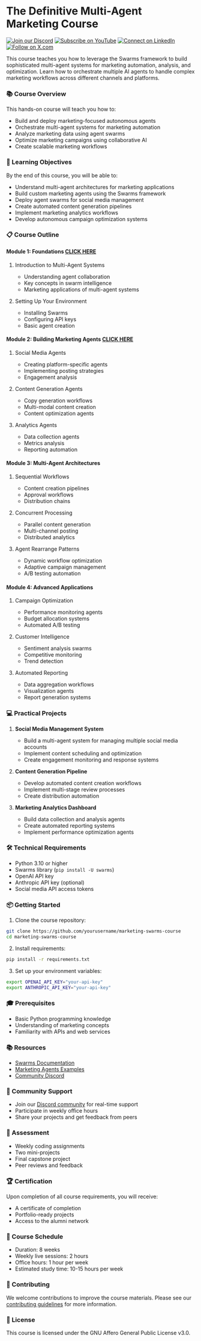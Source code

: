 
# The Definitive Multi-Agent Marketing Course 

[![Join our Discord](https://img.shields.io/badge/Discord-Join%20our%20server-5865F2?style=for-the-badge&logo=discord&logoColor=white)](https://discord.gg/agora-999382051935506503) [![Subscribe on YouTube](https://img.shields.io/badge/YouTube-Subscribe-red?style=for-the-badge&logo=youtube&logoColor=white)](https://www.youtube.com/@kyegomez3242) [![Connect on LinkedIn](https://img.shields.io/badge/LinkedIn-Connect-blue?style=for-the-badge&logo=linkedin&logoColor=white)](https://www.linkedin.com/in/kye-g-38759a207/) [![Follow on X.com](https://img.shields.io/badge/X.com-Follow-1DA1F2?style=for-the-badge&logo=x&logoColor=white)](https://x.com/kyegomezb)


This course teaches you how to leverage the Swarms framework to build sophisticated multi-agent systems for marketing automation, analysis, and optimization. Learn how to orchestrate multiple AI agents to handle complex marketing workflows across different channels and platforms.

### 📚 Course Overview

This hands-on course will teach you how to:
- Build and deploy marketing-focused autonomous agents
- Orchestrate multi-agent systems for marketing automation
- Analyze marketing data using agent swarms
- Optimize marketing campaigns using collaborative AI
- Create scalable marketing workflows

### 🎯 Learning Objectives

By the end of this course, you will be able to:
- Understand multi-agent architectures for marketing applications
- Build custom marketing agents using the Swarms framework
- Deploy agent swarms for social media management
- Create automated content generation pipelines
- Implement marketing analytics workflows
- Develop autonomous campaign optimization systems

### 📋 Course Outline

#### Module 1: Foundations [CLICK HERE](/modules/module_1_foundations.ipynb)
1. Introduction to Multi-Agent Systems
   - Understanding agent collaboration
   - Key concepts in swarm intelligence
   - Marketing applications of multi-agent systems

2. Setting Up Your Environment
   - Installing Swarms
   - Configuring API keys
   - Basic agent creation

#### Module 2: Building Marketing Agents [CLICK HERE](/modules/module_2_specialized_agents.ipynb)
1. Social Media Agents
   - Creating platform-specific agents
   - Implementing posting strategies
   - Engagement analysis

2. Content Generation Agents
   - Copy generation workflows
   - Multi-modal content creation
   - Content optimization agents

3. Analytics Agents
   - Data collection agents
   - Metrics analysis
   - Reporting automation

#### Module 3: Multi-Agent Architectures
1. Sequential Workflows
   - Content creation pipelines
   - Approval workflows
   - Distribution chains

2. Concurrent Processing
   - Parallel content generation
   - Multi-channel posting
   - Distributed analytics

3. Agent Rearrange Patterns
   - Dynamic workflow optimization
   - Adaptive campaign management
   - A/B testing automation

#### Module 4: Advanced Applications
1. Campaign Optimization
   - Performance monitoring agents
   - Budget allocation systems
   - Automated A/B testing

2. Customer Intelligence
   - Sentiment analysis swarms
   - Competitive monitoring
   - Trend detection

3. Automated Reporting
   - Data aggregation workflows
   - Visualization agents
   - Report generation systems

### 💻 Practical Projects

1. **Social Media Management System**
   - Build a multi-agent system for managing multiple social media accounts
   - Implement content scheduling and optimization
   - Create engagement monitoring and response systems

2. **Content Generation Pipeline**
   - Develop automated content creation workflows
   - Implement multi-stage review processes
   - Create distribution automation

3. **Marketing Analytics Dashboard**
   - Build data collection and analysis agents
   - Create automated reporting systems
   - Implement performance optimization agents

### 🛠️ Technical Requirements

- Python 3.10 or higher
- Swarms library (`pip install -U swarms`)
- OpenAI API key
- Anthropic API key (optional)
- Social media API access tokens

### 📦 Getting Started

1. Clone the course repository:
```bash
git clone https://github.com/yourusername/marketing-swarms-course
cd marketing-swarms-course
```

2. Install requirements:
```bash
pip install -r requirements.txt
```

3. Set up your environment variables:
```bash
export OPENAI_API_KEY="your-api-key"
export ANTHROPIC_API_KEY="your-api-key"
```

### 🎓 Prerequisites

- Basic Python programming knowledge
- Understanding of marketing concepts
- Familiarity with APIs and web services

### 📚 Resources

- [Swarms Documentation](https://docs.swarms.world)
- [Marketing Agents Examples](https://github.com/The-Swarm-Corporation/swarms-examples)
- [Community Discord](https://discord.gg/kS3rwKs3ZC)

### 👥 Community Support

- Join our [Discord community](https://discord.gg/kS3rwKs3ZC) for real-time support
- Participate in weekly office hours
- Share your projects and get feedback from peers

### 📝 Assessment

- Weekly coding assignments
- Two mini-projects
- Final capstone project
- Peer reviews and feedback

### 🏆 Certification

Upon completion of all course requirements, you will receive:
- A certificate of completion
- Portfolio-ready projects
- Access to the alumni network

### 📅 Course Schedule

- Duration: 8 weeks
- Weekly live sessions: 2 hours
- Office hours: 1 hour per week
- Estimated study time: 10-15 hours per week

### 🤝 Contributing

We welcome contributions to improve the course materials. Please see our [contributing guidelines](CONTRIBUTING.md) for more information.

### 📄 License

This course is licensed under the GNU Affero General Public License v3.0.
